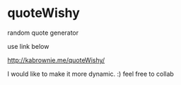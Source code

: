 # quoteWishy

random quote generator
      
use link below

http://kabrownie.me/quoteWishy/

I would like to make it more dynamic. :)
feel free to collab

